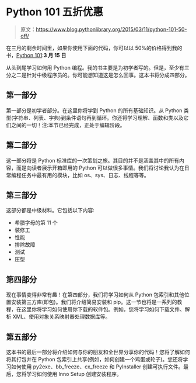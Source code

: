 # Python 101 五折优惠

> 原文：<https://www.blog.pythonlibrary.org/2015/03/11/python-101-50-off/>

在三月的剩余时间里，如果你使用下面的代码，你可以以 50%的价格得到我的书，[Python 101](https://gum.co/bppWr):**3 月 15 日**

从头到尾学习如何用 Python 编程。我的书主要是为初学者写的。但是，至少有三分之二是针对中级程序员的。你可能想知道这是怎么回事。这本书将分成四部分。

## 第一部分

第一部分是初学者部分。在这里你将学到 Python 的所有基础知识。从 Python 类型(字符串、列表、字典)到条件语句再到循环。你还将学习理解、函数和类以及它们之间的一切！注:本节已经完成，正处于编辑阶段。

## 第二部分

这一部分将是 Python 标准库的一次策划之旅。其目的并不是涵盖其中的所有内容，而是向读者展示开箱即用的 Python 可以做很多事情。我们将讨论我认为在日常编程任务中最有用的模块，比如 os、sys、日志、线程等等。

## 第三部分

这部分都是中级材料。它包括以下内容:

*   希腊字母的第 11 个
*   装修工
*   性能
*   排除故障
*   测试
*   压型

## 第四部分

现在事情变得非常有趣！在第四部分，我们将学习如何从 Python 包索引和其他位置安装第三方库(即包)。我们将介绍简易安装和 pip。这一节也将是一系列的教程，在这里你将学习如何使用你下载的软件包。例如，您将学习如何下载文件、解析 XML、使用对象关系映射器处理数据库等。

## 第五部分

这本书的最后一部分将介绍如何与你的朋友和全世界分享你的代码！您将了解如何将其打包并在 Python 包索引上共享(例如，如何创建一个鸡蛋或轮子)。您还将学习如何使用 py2exe、bb_freeze、cx_freeze 和 PyInstaller 创建可执行文件。最后，您将学习如何使用 Inno Setup 创建安装程序。
